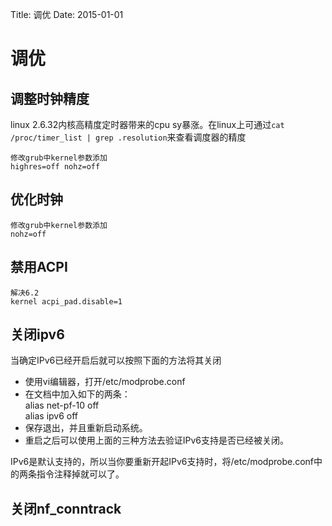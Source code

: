 Title: 调优
Date:  2015-01-01


 调优
 ============================

## 调整时钟精度
linux 2.6.32内核高精度定时器带来的cpu sy暴涨。在linux上可通过`cat /proc/timer_list | grep .resolution`来查看调度器的精度

	修改grub中kernel参数添加
	highres=off nohz=off
## 优化时钟
	修改grub中kernel参数添加
	nohz=off
## 禁用ACPI
	解决6.2
	kernel acpi_pad.disable=1
	
## 关闭ipv6

当确定IPv6已经开启后就可以按照下面的方法将其关闭

* 使用vi编辑器，打开/etc/modprobe.conf
* 在文档中加入如下的两条：   
	alias net-pf-10 off  
	alias ipv6 off  
* 保存退出，并且重新启动系统。
* 重启之后可以使用上面的三种方法去验证IPv6支持是否已经被关闭。

IPv6是默认支持的，所以当你要重新开起IPv6支持时，将/etc/modprobe.conf中的两条指令注释掉就可以了。

## 关闭nf_conntrack

